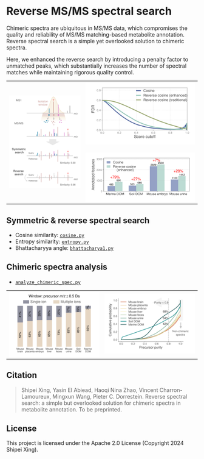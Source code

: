 # Reverse MS/MS spectral search

Chimeric spectra are ubiquitous in MS/MS data, which compromises the quality and reliability of MS/MS matching-based metabolite annotation.
Reverse spectral search is a simple yet overlooked solution to chimeric spectra. 

Here, we enhanced the reverse search by introducing a penalty factor to unmatched peaks, which substantially increases the number of spectral matches while maintaining rigorous quality control.

<table>
<tr>
  <td width="40%" align="center" valign="center">
    <img src="fig/workflow.svg" width="300"/>
  </td>
  <td width="60%" align="center">
    <img src="fig/fdr_cos_80_purity.svg" width="350"/>
    <br><br>
    <img src="fig/annotation_cos.svg" width="400"/>
  </td>
</tr>
</table>


## Symmetric & reverse spectral search
- Cosine similarity: [`cosine.py`](https://github.com/Philipbear/reverse_MSMS_matching/blob/main/reverse_spectral_search/cosine.py)
- Entropy similarity: [`entropy.py`](https://github.com/Philipbear/reverse_MSMS_matching/blob/main/reverse_spectral_search/entropy.py)
- Bhattacharyya angle: [`bhattacharya1.py`](https://github.com/Philipbear/reverse_MSMS_matching/blob/main/reverse_spectral_search/bhattacharya1.py)

## Chimeric spectra analysis
- [`analyze_chimeric_spec.py`](https://github.com/Philipbear/reverse_MSMS_matching/blob/main/chimeric_spectra/analyze_chimeric_spec.py)

<table>
<tr>
  <td width="50%" align="center" valign="center">
    <img src="fig/chimera.svg" width="400" align="center"/>
  </td>
  <td width="50%" align="center">
    <img src="fig/precursor_purity_cumulative.svg" width="400"/>
  </td>
</tr>
</table>


## Citation
> Shipei Xing, Yasin El Abiead, Haoqi Nina Zhao, Vincent Charron-Lamoureux, Mingxun Wang, Pieter C. Dorrestein. Reverse spectral search: a simple but overlooked solution for chimeric spectra in metabolite annotation. To be preprinted.


## License
This project is licensed under the Apache 2.0 License (Copyright 2024 Shipei Xing).

